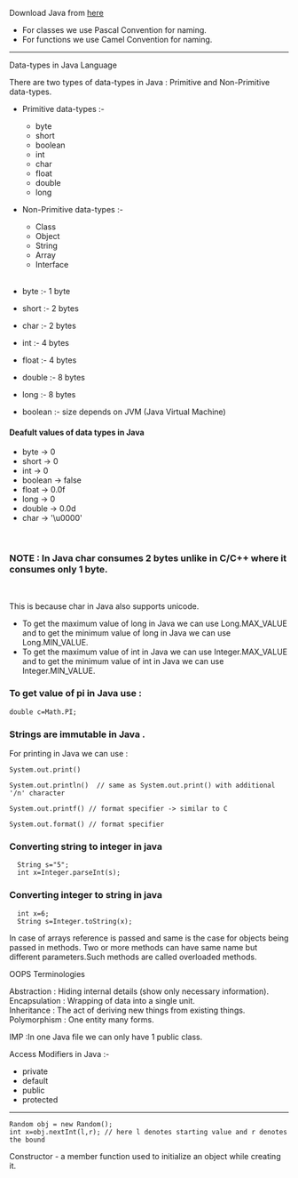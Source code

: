 Download Java from [here](https://www.oracle.com/java/technologies/)

- For classes we use Pascal Convention for naming.
- For functions we use Camel Convention for naming.

---

Data-types in Java Language

There are two types of data-types in Java : Primitive and Non-Primitive data-types.

- Primitive data-types :-

  - byte
  - short
  - boolean
  - int
  - char
  - float
  - double
  - long

- Non-Primitive data-types :-

  - Class
  - Object
  - String
  - Array
  - Interface

  <br/>

- byte :- 1 byte
- short :- 2 bytes
- char :- 2 bytes
- int :- 4 bytes
- float :- 4 bytes
- double :- 8 bytes
- long :- 8 bytes
- boolean :- size depends on JVM (Java Virtual Machine)

#### Deafult values of data types in Java

- byte -> 0
- short -> 0
- int -> 0
- boolean -> false
- float -> 0.0f
- long -> 0
- double -> 0.0d
- char -> '\u0000'

<br/>

### NOTE : In Java char consumes 2 bytes unlike in C/C++ where it consumes only 1 byte.

<br/>

This is because char in Java also supports unicode.

- To get the maximum value of long in Java we can use Long.MAX_VALUE and to get the minimum value of long in Java we can use Long.MIN_VALUE.
- To get the maximum value of int in Java we can use Integer.MAX_VALUE and to get the minimum value of int in Java we can use Integer.MIN_VALUE.

### To get value of pi in Java use :

```
double c=Math.PI;
```

### Strings are immutable in Java .

For printing in Java we can use :

```
System.out.print()

System.out.println()  // same as System.out.print() with additional '/n' character

System.out.printf() // format specifier -> similar to C

System.out.format() // format specifier
```

### Converting string to integer in java

```
  String s="5";
  int x=Integer.parseInt(s);
```

### Converting integer to string in java

```
  int x=6;
  String s=Integer.toString(x);
```

In case of arrays reference is passed and same is the case for objects being passed in methods.
Two or more methods can have same name but different parameters.Such methods are called overloaded methods.

OOPS Terminologies

Abstraction : Hiding internal details (show only necessary information).  
Encapsulation : Wrapping of data into a single unit.  
Inheritance : The act of deriving new things from existing things.  
Polymorphism : One entity many forms.

IMP :In one Java file we can only have 1 public class.

Access Modifiers in Java :-

- private
- default
- public
- protected

---

```
Random obj = new Random();
int x=obj.nextInt(l,r); // here l denotes starting value and r denotes the bound
```

Constructor - a member function used to initialize an object while creating it.
